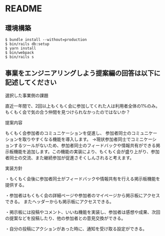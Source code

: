 # README

## 環境構築
```
$ bundle install --without=production
$ bin/rails db:setup
$ yarn install
$ bin/webpack
$ bin/rails s
```

## 事業をエンジニアリングしよう提案編の回答は以下に記述してください

選択した事業側の課題

直近一年間で、2回以上もくもく会に参加してくれた人は利用者全体の1%のみ。もくもく会で気の合う仲間を見つけられなかったのではないか？



提案内容

もくもく会参加者のコミュニケーションを促進し、 参加者同士のコミュニケーションを取りやすくなる機能を導入します。
→現状参加者同士でコミニケーションするツールがないため、参加者同士のフィードバックや情報共有ができる掲示板機能を追加します。この機能の実装により、もくもく会が盛り上がり、参加者同士の交流、また継続参加が促進さそくしんされると考えます。



実装方針

・もくもく会後に参加者同士がフィードバックや情報共有を行える掲示板機能を提供する。

・参加者はもくもく会の詳細ページや参加者のマイページから掲示板にアクセスできる。
またヘッダーからも掲示板にアクセスできる。

・掲示板には投稿やコメント、いいね機能を実装し、参加者は感想や成果、次回の提案などを投稿したり、他の参加者との意見交換ができる。

・自分の投稿にアクションがあった時に、通知を受け取る設定ができる。
